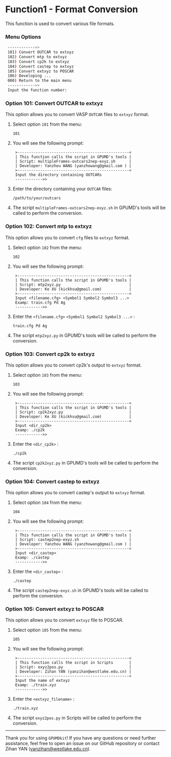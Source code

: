 # Function1 - Format Conversion

This function is used to convert various file formats. 

### Menu Options

```sh
 ------------>>
 101) Convert OUTCAR to extxyz
 102) Convert mtp to extxyz
 103) Convert cp2k to extxyz
 104) Convert castep to extxyz
 105) Convert extxyz to POSCAR
 106) Developing ...
 000) Return to the main menu
 ------------>>
 Input the function number:
```

### Option 101: Convert OUTCAR to extxyz

This option allows you to convert VASP `OUTCAR` files to `extxyz` format.

1. Select option `101` from the menu:

   ```
   101
   ```

2. You will see the following prompt:

   ```
    >-------------------------------------------------<
    | This function calls the script in GPUMD's tools |
    | Script: multipleFrames-outcars2nep-exyz.sh      |
    | Developer: Yanzhou WANG (yanzhowang@gmail.com ) |
    >-------------------------------------------------<
    Input the directory containing OUTCARs
    ------------>>
   ```

3. Enter the directory containing your `OUTCAR` files:

   ```
   /path/to/your/outcars
   ```

4. The script `multipleFrames-outcars2nep-exyz.sh` in GPUMD's tools will be called to perform the conversion.

### Option 102: Convert mtp to extxyz

This option allows you to convert `cfg` files to `extxyz` format.

1. Select option `102` from the menu:

   ```
   102
   ```

2. You will see the following prompt:

   ```
    >-------------------------------------------------<
    | This function calls the script in GPUMD's tools |
    | Script: mtp2xyz.py                              |
    | Developer: Ke XU (kickhsu@gmail.com)            |
    >-------------------------------------------------<
    Input <filename.cfg> <Symbol1 Symbol2 Symbol3 ...>
    Examp: train.cfg Pd Ag
    ------------>>
   ```

3. Enter the `<filename.cfg>` `<Symbol1 Symbol2 Symbol3 ...>` :

   ```
   train.cfg Pd Ag
   ```

4. The script `mtp2xyz.py` in GPUMD's tools will be called to perform the conversion.

### Option 103: Convert cp2k to extxyz

This option allows you to convert cp2k's output to `extxyz` format.

1. Select option `103` from the menu:

   ```
   103
   ```

2. You will see the following prompt:

   ```
    >-------------------------------------------------<
    | This function calls the script in GPUMD's tools |
    | Script: cp2k2xyz.py                             |
    | Developer: Ke XU (kickhsu@gmail.com)            |
    >-------------------------------------------------<
    Input <dir_cp2k>
    Examp: ./cp2k
    ------------>>
   ```

3. Enter the `<dir_cp2k>` :

   ```
   ./cp2k
   ```

4. The script `cp2k2xyz.py` in GPUMD's tools will be called to perform the conversion.

### Option 104: Convert castep to extxyz

This option allows you to convert castep's output to `extxyz` format.

1. Select option `104` from the menu:

   ```
   104
   ```

2. You will see the following prompt:

   ```
    >-------------------------------------------------<
    | This function calls the script in GPUMD's tools |
    | Script: castep2nep-exyz.sh                      |
    | Developer: Yanzhou WANG (yanzhowang@gmail.com ) |
    >-------------------------------------------------<
    Input <dir_castep>
    Examp: ./castep
    ------------>>
   ```

3. Enter the `<dir_castep>` :

   ```
   ./castep
   ```

4. The script `castep2nep-exyz.sh` in GPUMD's tools will be called to perform the conversion.

### Option 105: Convert extxyz to POSCAR

This option allows you to convert `extxyz` file to POSCAR.

1. Select option `105` from the menu:

   ```
   105
   ```

2. You will see the following prompt:

   ```
    >-------------------------------------------------<
    | This function calls the script in Scripts       |
    | Script: exyz2pos.py                             |
    | Developer: Zihan YAN (yanzihan@westlake.edu.cn) |
    >-------------------------------------------------<
    Input the name of extxyz
    Examp: ./train.xyz 
    ------------>>
   ```

3. Enter the `<extxyz_filename>` :

   ```
   ./train.xyz
   ```

4. The script `exyz2pos.py` in Scripts will be called to perform the conversion.



---

Thank you for using `GPUMDkit`! If you have any questions or need further assistance, feel free to open an issue on our GitHub repository or contact Zihan YAN (yanzihan@westlake.edu.cn).